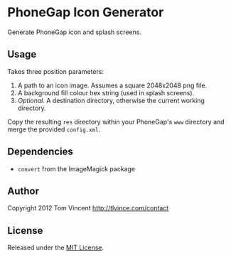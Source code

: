 # PhoneGap Icon Generator

Generate PhoneGap icon and splash screens.

## Usage

Takes three position parameters:

1. A path to an icon image. Assumes a square 2048x2048 png file.
2. A background fill colour hex string (used in splash screens).
3. *Optional*. A destination directory, otherwise the current working directory.

Copy the resulting `res` directory within your PhoneGap's `www` directory and
merge the provided `config.xml`.

## Dependencies

* `convert` from the ImageMagick package

## Author

Copyright 2012 Tom Vincent <http://tlvince.com/contact>

## License

Released under the [MIT License][license].

  [license]: http://tlvince.mit-license.org/
